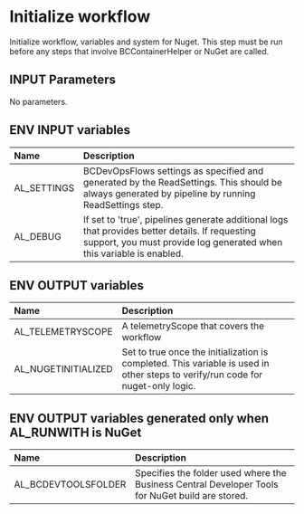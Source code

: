 # Initialize workflow

Initialize workflow, variables and system for Nuget. This step must be run before any steps that involve BCContainerHelper or NuGet are called.

## INPUT Parameters

No parameters.

## ENV INPUT variables

| Name | Description |
| :-- | :-- |
| AL_SETTINGS           | BCDevOpsFlows settings as specified and generated by the ReadSettings. This should be always generated by pipeline by running ReadSettings step. |
| AL_DEBUG | If set to 'true', pipelines generate additional logs that provides better details. If requesting support, you must provide log generated when this variable is enabled. |

## ENV OUTPUT variables

| Name | Description |
| :-- | :-- |
| AL_TELEMETRYSCOPE | A telemetryScope that covers the workflow |
| AL_NUGETINITIALIZED   | Set to true once the initialization is completed. This variable is used in other steps to verify/run code for nuget-only logic. |

## ENV OUTPUT variables generated only when AL_RUNWITH is NuGet

| Name | Description |
| :--                   | :-- |
| AL_BCDEVTOOLSFOLDER   | Specifies the folder used where the Business Central Developer Tools for NuGet build are stored.   |
